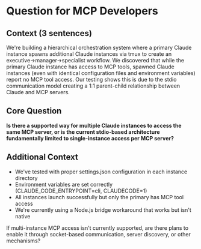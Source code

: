 # Question for MCP Developers

## Context (3 sentences)
We're building a hierarchical orchestration system where a primary Claude instance spawns additional Claude instances via tmux to create an executive→manager→specialist workflow. We discovered that while the primary Claude instance has access to MCP tools, spawned Claude instances (even with identical configuration files and environment variables) report no MCP tool access. Our testing shows this is due to the stdio communication model creating a 1:1 parent-child relationship between Claude and MCP servers.

## Core Question
**Is there a supported way for multiple Claude instances to access the same MCP server, or is the current stdio-based architecture fundamentally limited to single-instance access per MCP server?**

## Additional Context
- We've tested with proper settings.json configuration in each instance directory
- Environment variables are set correctly (CLAUDE_CODE_ENTRYPOINT=cli, CLAUDECODE=1)
- All instances launch successfully but only the primary has MCP tool access
- We're currently using a Node.js bridge workaround that works but isn't native

If multi-instance MCP access isn't currently supported, are there plans to enable it through socket-based communication, server discovery, or other mechanisms?